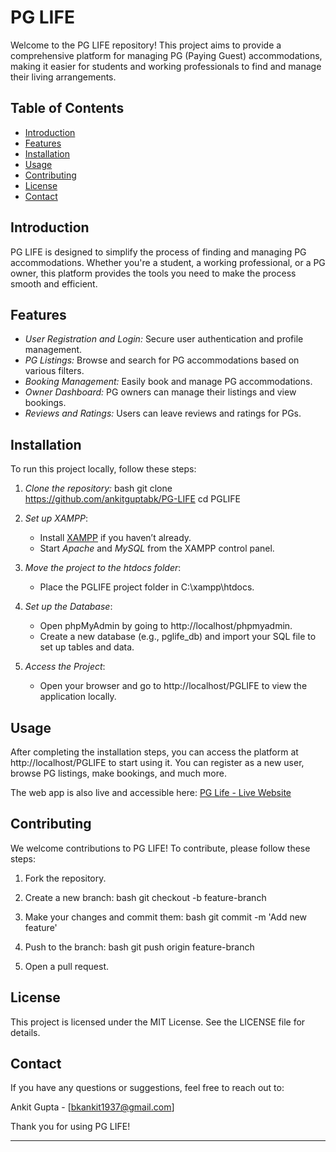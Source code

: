 # PG LIFE

Welcome to the PG LIFE repository! This project aims to provide a comprehensive platform for managing PG (Paying Guest) accommodations, making it easier for students and working professionals to find and manage their living arrangements.

## Table of Contents
- [Introduction](#introduction)
- [Features](#features)
- [Installation](#installation)
- [Usage](#usage)
- [Contributing](#contributing)
- [License](#license)
- [Contact](#contact)

## Introduction
PG LIFE is designed to simplify the process of finding and managing PG accommodations. Whether you're a student, a working professional, or a PG owner, this platform provides the tools you need to make the process smooth and efficient.

## Features
- *User Registration and Login:* Secure user authentication and profile management.
- *PG Listings:* Browse and search for PG accommodations based on various filters.
- *Booking Management:* Easily book and manage PG accommodations.
- *Owner Dashboard:* PG owners can manage their listings and view bookings.
- *Reviews and Ratings:* Users can leave reviews and ratings for PGs.

## Installation
To run this project locally, follow these steps:

1. *Clone the repository:*
   bash
   git clone https://github.com/ankitguptabk/PG-LIFE
   cd PGLIFE
   

2. *Set up XAMPP*:
   - Install [XAMPP](https://www.apachefriends.org/) if you haven’t already.
   - Start *Apache* and *MySQL* from the XAMPP control panel.

3. *Move the project to the htdocs folder*:
   - Place the PGLIFE project folder in C:\xampp\htdocs\.

4. *Set up the Database*:
   - Open phpMyAdmin by going to http://localhost/phpmyadmin.
   - Create a new database (e.g., pglife_db) and import your SQL file to set up tables and data.

5. *Access the Project*:
   - Open your browser and go to http://localhost/PGLIFE to view the application locally.

## Usage
After completing the installation steps, you can access the platform at http://localhost/PGLIFE to start using it. You can register as a new user, browse PG listings, make bookings, and much more.

The web app is also live and accessible here: [PG Life - Live Website](https://pglifestyle.wuaze.com/?i=1)

## Contributing
We welcome contributions to PG LIFE! To contribute, please follow these steps:

1. Fork the repository.
2. Create a new branch:
   bash
   git checkout -b feature-branch
   
3. Make your changes and commit them:
   bash
   git commit -m 'Add new feature'
   
4. Push to the branch:
   bash
   git push origin feature-branch
   
5. Open a pull request.

## License
This project is licensed under the MIT License. See the LICENSE file for details.

## Contact
If you have any questions or suggestions, feel free to reach out to:

Ankit Gupta - [bkankit1937@gmail.com]

Thank you for using PG LIFE!

---
